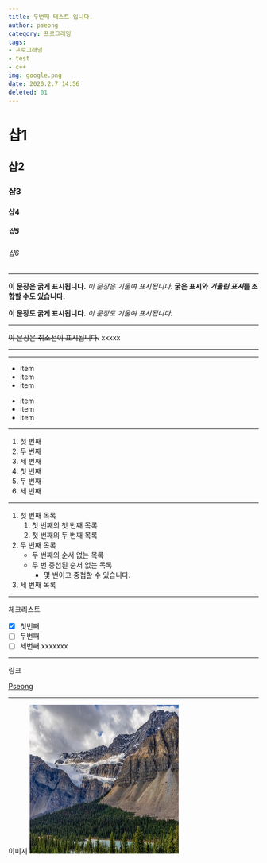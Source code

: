 ```yaml
---
title: 두번째 테스트 입니다.
author: pseong
category: 프로그래밍
tags:
- 프로그래밍
- test
- c++
img: google.png
date: 2020.2.7 14:56
deleted: 01
---
```

# 샵1
##  샵2
### 샵3
#### 샵4
##### 샵5
###### 샵6

----

**이 문장은 굵게 표시됩니다.**
*이 문장은 기울여 표시됩니다.*
**굵은 표시와 *기울린 표시*를 조합할 수도 있습니다.**

__이 문장도 굵게 표시됩니다.__
_이 문장도 기울여 표시됩니다._

----

~~이 문장은 취소선이 표시됩니다.~~   xxxxx

---

---

* item
* item
* item

- item
- item
- item

---

1. 첫 번째
2. 두 번째
3. 세 번째
1. 첫 번째
1. 두 번째
1. 세 번째

---

1. 첫 번째 목록
    1. 첫 번째의 첫 번째 목록
    1. 첫 번째의 두 번째 목록
1. 두 번째 목록
    - 두 번째의 순서 없는 목록
    - 두 번 중첩된 순서 없는 목록
        - 몇 번이고 중첩할 수 있습니다.
1. 세 번째 목록

---

체크리스트

- [x] 첫번째
- [ ] 두번째
- [ ] 세번째
xxxxxxx

---

링크

[Pseong](https://pseong.kr/)

---

이미지
<img src="/static/img/pic.png"  width="300" height="300">